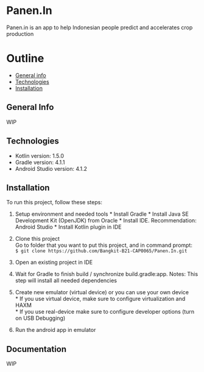 # Panen.In
Panen.in is an app to help Indonesian people predict and accelerates crop production

# Outline
* [General info](#general-info)
* [Technologies](#technologies)
* [Installation](#installation)

## General Info
WIP

## Technologies
  * Kotlin version: 1.5.0
  * Gradle version: 4.1.1
  * Android Studio version: 4.1.2

## Installation
To run this project, follow these steps:

  1. Setup environment and needed tools
    * Install Gradle 
    * Install Java SE Development Kit (OpenJDK) from Oracle
    * Install IDE. Recommendation: Android Studio
    * Install Kotlin plugin in IDE

  2. Clone this project <br />
    Go to folder that you want to put this project, and in command prompt: <br />
    ```
    $ git clone https://github.com/Bangkit-B21-CAP0065/Panen.In.git
    ```

  3. Open an existing project in IDE

  4. Wait for Gradle to finish build / synchronize build.gradle:app. 
    Notes: This step will install all needed dependencies 

  5. Create new emulator (virtual device) or you can use your own device <br />
    * If you use virtual device, make sure to configure virtualization and HAXM <br />
    * If you use real-device make sure to configure developer options (turn on USB Debugging)

  6. Run the android app in emulator

## Documentation
WIP


